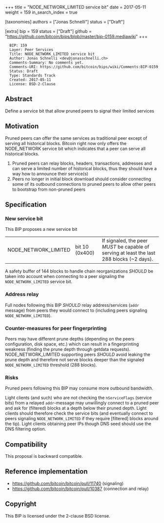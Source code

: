 +++
title = "NODE_NETWORK_LIMITED service bit"
date = 2017-05-11
weight = 159
in_search_index = true

[taxonomies]
authors = ["Jonas Schnelli"]
status = ["Draft"]

[extra]
bip = 159
status = ["Draft"]
github = "https://github.com/bitcoin/bips/blob/master/bip-0159.mediawiki"
+++

``` 
  BIP: 159
  Layer: Peer Services
  Title: NODE_NETWORK_LIMITED service bit
  Author: Jonas Schnelli <dev@jonasschnelli.ch>
  Comments-Summary: No comments yet.
  Comments-URI: https://github.com/bitcoin/bips/wiki/Comments:BIP-0159
  Status: Draft
  Type: Standards Track
  Created: 2017-05-11
  License: BSD-2-Clause
```

## Abstract

Define a service bit that allow pruned peers to signal their limited
services

## Motivation

Pruned peers can offer the same services as traditional peer except of
serving all historical blocks. Bitcoin right now only offers the
NODE\_NETWORK service bit which indicates that a peer can serve all
historical blocks.

1.  Pruned peers can relay blocks, headers, transactions, addresses and
    can serve a limited number of historical blocks, thus they should
    have a way how to announce their service(s)
2.  Peers no longer in initial block download should consider connecting
    some of its outbound connections to pruned peers to allow other
    peers to bootstrap from non-pruned peers

## Specification

### New service bit

This BIP proposes a new service bit

|                        |                |                                                                                                  |
| ---------------------- | -------------- | ------------------------------------------------------------------------------------------------ |
| NODE\_NETWORK\_LIMITED | bit 10 (0x400) | If signaled, the peer <I>MUST</I> be capable of serving at least the last 288 blocks (\~2 days). |

A safety buffer of 144 blocks to handle chain reorganizations
<I>SHOULD</I> be taken into account when connecting to a peer signaling
the `NODE_NETWORK_LIMITED` service bit.

### Address relay

Full nodes following this BIP <I>SHOULD</I> relay address/services
(`addr` message) from peers they would connect to (including peers
signaling `NODE_NETWORK_LIMITED`).

### Counter-measures for peer fingerprinting

Peers may have different prune depths (depending on the peers
configuration, disk space, etc.) which can result in a fingerprinting
weakness (finding the prune depth through getdata requests).
NODE\_NETWORK\_LIMITED supporting peers <I>SHOULD</I> avoid leaking the
prune depth and therefore not serve blocks deeper than the signaled
`NODE_NETWORK_LIMITED` threshold (288 blocks).

### Risks

Pruned peers following this BIP may consume more outbound bandwidth.

Light clients (and such) who are not checking the `nServiceFlags`
(service bits) from a relayed `addr`-message may unwillingly connect to
a pruned peer and ask for (filtered) blocks at a depth below their
pruned depth. Light clients should therefore check the service bits (and
eventually connect to peers signaling `NODE_NETWORK_LIMITED` if they
require \[filtered\] blocks around the tip). Light clients obtaining
peer IPs though DNS seed should use the DNS filtering option.

## Compatibility

This proposal is backward compatible.

## Reference implementation

  - <https://github.com/bitcoin/bitcoin/pull/11740> (signaling)
  - <https://github.com/bitcoin/bitcoin/pull/10387> (connection and
    relay)

## Copyright

This BIP is licensed under the 2-clause BSD license.
